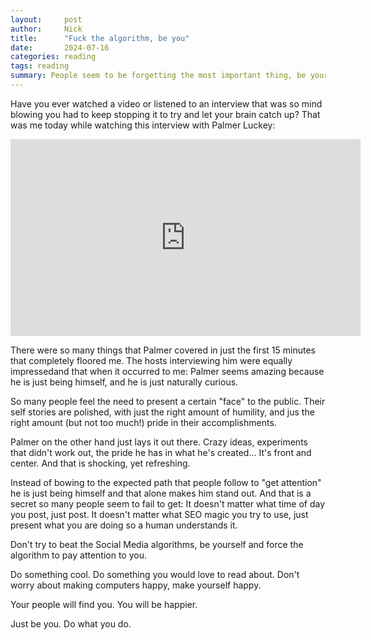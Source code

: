 ```yaml
---
layout:     post
author:     Nick
title:      "Fuck the algorithm, be you"
date:       2024-07-16
categories: reading
tags: reading
summary: People seem to be forgetting the most important thing, be yourself
---
```


Have you ever watched a video or listened to an interview that was so mind blowing you had to keep stopping it to try and let your brain catch up? That was me today while watching this interview with Palmer Luckey:

<iframe width="560" height="315" src="https://www.youtube.com/embed/dBeosjr7PyY?si=5ojDTcYscDZSZb9f" title="YouTube video player" frameborder="0" allow="accelerometer; autoplay; clipboard-write; encrypted-media; gyroscope; picture-in-picture; web-share" referrerpolicy="strict-origin-when-cross-origin" allowfullscreen></iframe>

There were so many things that Palmer covered in just the first 15 minutes that completely floored me. The hosts interviewing him were equally impressedand that when it occurred to me: Palmer seems amazing because he is just being himself, and he is just naturally curious.

So many people feel the need to present a certain "face" to the public. Their self stories are polished, with just the right amount of humility, and jus the right amount (but not too much!) pride in their accomplishments.

Palmer on the other hand just lays it out there. Crazy ideas, experiments that didn't work out, the pride he has in what he's created... It's front and center. And that is shocking, yet refreshing.

Instead of bowing to the expected path that people follow to "get attention" he is just being himself and that alone makes him stand out. And that is a secret so many people seem to fail to get: It doesn't matter what time of day you post, just post. It doesn't matter what SEO magic you try to use, just present what you are doing so a human understands it.

Don't try to beat the Social Media algorithms, be yourself and force the algorithm to pay attention to you.

Do something cool. Do something you would love to read about. Don't worry about making computers happy, make yourself happy.

Your people will find you. You will be happier.

Just be you. Do what you do.
